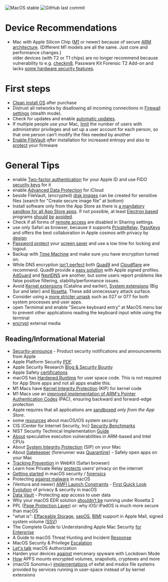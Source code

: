 ![MacOS stable](https://badgen.net/badge/icon/MacOS%20Ventura%2013.5.1?icon=apple&label) ![GitHub last commit](https://img.shields.io/github/last-commit/beerisgood/macOS_Hardening?label=last%20update%3A)

# Device Recommendations
- Mac with Apple Silicon Chip ([M1](https://en.wikipedia.org/wiki/Apple_M1) or newer) because of secure [ARM architecture](https://en.wikipedia.org/wiki/ARM_architecture_family). (Different M1 models are all the same. Just core and performance changes.)
<br/>older devices (with T2 or T1 chips) are no longer recommend because vulnerability to e.g. [checkm8](https://en.wikipedia.org/wiki/Apple_T2#Security_vulnerabilities), Passware Kit Forensic T2 Add-on and lacks [some hardware security features](https://support.apple.com/en-us/guide/security/sec87716a080/1/web/1).


# First steps
- [Clean install OS](https://support.apple.com/en-us/HT204904) after purchase
- Distrust all networks by disallowing all incoming connections in [Firewall settings](https://support.apple.com/en-us/HT201642) (stealth mode).
- Check for updates and enable [automatic updates]((https://support.apple.com/guide/mac-help/get-macos-updates-mchlpx1065/mac)).
- If multiple people use your Mac, [limit](https://support.apple.com/en-au/guide/mac-help/flvlt003/mac) the number of users with administrator privileges and set up a user account for each person, so that one person can’t modify the files needed by another
- [Enable FileVault](https://support.apple.com/en-us/HT204837) _after_ installation for increased entropy and also to [protect](https://support.apple.com/en-us/HT204455) your firmware

# General Tips
- enable [Two-factor authentication](https://support.apple.com/en-us/HT204915#setup) for your Apple ID and use FIDO [security keys](https://support.apple.com/en-us/HT213154) for it
- enable [Advanced Data Protection](https://support.apple.com/en-us/HT202303) for iCloud
- beside FileVault, (encrypted) [disk images](https://support.apple.com/en-us/guide/disk-utility/dskutl11888/mac) can be created for sensitive files (search for "Create secure image file" at bottom)
- Install software only from the App Store as there is [a mandatory sandbox for all App Store apps](https://developer.apple.com/documentation/security/app_sandbox). If not possible, at least [Electron based](https://www.electronjs.org/apps) programs [should](https://wojciechregula.blog/post/abusing-electron-apps-to-bypass-macos-security-controls/) [_be_](https://medium.com/@metnew/why-electron-apps-cant-store-your-secrets-confidentially-inspect-option-a49950d6d51f) [avoided](https://blog.xpnsec.com/macos-injection-via-third-party-frameworks/).
- Check if all forms of [remote access](https://support.apple.com/guide/remote-desktop/enable-remote-management-apd8b1c65bd/mac) are disabled in Sharing settings.
- use only Safari as browser, because it supports [PrivateRelay](https://support.apple.com/en-us/HT212614), [PassKeys](https://support.apple.com/HT213305) and offers the best collaboration in Apple cosmos with privacy by [design](https://www.apple.com/safari/docs/Safari_White_Paper_Nov_2019.pdf)
- [Password protect](https://support.apple.com/guide/mac-help/require-a-password-after-waking-your-mac-mchlp2270/11.0/mac/11.0) your [screen saver](https://support.apple.com/guide/mac-help/use-a-screen-saver-mchl4b68853d/mac) and use a low time for locking and logout.
- Backup with [Time Machine](https://support.apple.com/en-us/HT201250) and make sure you have encryption turned on.
- While DNS encryption [isn't perfect](https://madaidans-insecurities.github.io/encrypted-dns.html) both [Quad9](https://www.quad9.net) and [Cloudflare](https://developers.cloudflare.com/1.1.1.1/setup/) are recommend. Quad9 provide a [easy solution](https://www.quad9.net/news/blog/ios-mobile-provisioning-profiles) with Apple signed profiles. [AdGuard](https://adguard-dns.io) and [NextDNS](https://nextdns.io/) are another, but some users report problems like false positive filtering, stability/performance issues.
- Avoid [Kernel extensions](https://support.apple.com/guide/deployment/depa5fb8376f/1/web/1.0) (Catalina and earlier), [System extensions](https://support.apple.com/en-us/HT210999) (Big Sur and later) and [Rosetta](https://support.apple.com/en-us/guide/security/secebb113be1/web). These add unnecessary attack surface.
- Consider using a [more stricter umask](https://support.apple.com/en-us/HT201684) such as 027 or 077 for both system processes and user apps.
- open Termimal and enable "Secure keyboard entry” at MacOS menu bar to prevent other applications reading the keyboard input while using the terminal
- [encrypt](https://support.apple.com/guide/mac-help/mh40593/13.0/mac/13.0) external media

## Reading/Informational Material
- [Security-announce](https://lists.apple.com/mailman/listinfo/security-announce) - Product security notifications and announcements from Apple
- Apple Platform Security [PDF](https://help.apple.com/pdf/security/en_US/apple-platform-security-guide.pdf)
- Apple Security Research [Blog & Security Bounty](https://security.apple.com)
- Apple Safety [certifications](https://support.apple.com/guide/certifications/apc353b1b736/web)
- macOS has [Hardened Runtime](https://developer.apple.com/documentation/security/hardened_runtime) for user space code. This is not required for App Store apps and not all apps enable this.
- M1 Macs have [Kernel Integrity Protection](https://manuals.info.apple.com/MANUALS/1000/MA1902/en_US/apple-platform-security-guide.pdf#page=50) (KIP) for kernel code
- M1 Macs use an [improved implementation of ARM's Pointer Authentication Codes](https://developer.apple.com/documentation/security/preparing_your_app_to_work_with_pointer_authentication) (PAC), ensuring backward and forward-edge protection
- Apple requires that all applications are [sandboxed](https://developer.apple.com/documentation/security/app_sandbox) _only from the App Store_.
- some [resources](https://github.com/houjingyi233/macOS-iOS-system-security) about macOS/iOS system security
- CIS (Center for Internet Security, Inc) [Security Benchmarks](https://www.cisecurity.org/benchmark/apple_os/)
- NIST Security Technical Implementation [Guide](https://ncp.nist.gov/checklist/1058)
- [About](https://support.apple.com/en-us/HT208394) speculative execution vulnerabilities in ARM-based and Intel CPUs
- About [System Integrity Protection](https://support.apple.com/en-us/HT204899) (SIP) on your Mac
- About [Gatekeeper](https://support.apple.com/en-us/HT202491) (forerunner was [Quarantine](https://0xmachos.com/2019-02-01-Quarantine-Intro/)) - Safely open apps on your Mac
- [Tracking Prevention](https://webkit.org/tracking-prevention/) in WebKit (Safari browser)
- Learn how Private Relay [protects](https://www.apple.com/privacy/docs/iCloud_Private_Relay_Overview_Dec2021.PDF) users’ privacy on the internet
- [Getting started](https://theevilbit.github.io/posts/getting_started_in_macos_security/) in macOS security / [forensics](https://gist.github.com/0xmachos/6e8b813cffc2035914606bd4cda491d2)
- Protecting [against malware](https://support.apple.com/en-us/guide/security/sec469d47bd8/web) in macOS
- (Ventura and newer) [AMFI Launch Constraints](https://gist.github.com/beerisgood/8124975071fc04bb64ae32e44e76af0b) - [First Quick Look](https://theevilbit.github.io/posts/amfi_launch_constraints/)
- [Evolution](https://github.com/beerisgood/macOS_Hardening/blob/main/Evolution%20of%20privacy%20%26%20security.md) of privacy & security in macOS
- [Data Vault](https://support.apple.com/de-de/guide/security/secc01781f46/1/web/1) - Protecting app access to user data
- Why your macOS EDR solution [shouldn’t be](https://www.sentinelone.com/blog/why-your-macos-edr-solution-shouldnt-be-running-under-rosetta-2/) running under Rosetta 2
- PPL ([Page Protection Layer](https://support.apple.com/en-us/guide/security/sec8b776536b/1/web/1#sec314c3af61)) or: why iOS/ iPadOS is much more secure than macOS
- "what is": [Effaceable Storage](https://support.apple.com/en-us/guide/security/aside/sec0183122de/1/web/1), [sepOS](https://support.apple.com/en-us/guide/security/aside/secc3e4f7a43/1/web/1), [BIMI](https://support.apple.com/en-us/HT213155) support in Apple Mail, signed system volume ([SSV](https://support.apple.com/guide/mac-help/mchl0f9af76f/mac))
- The Complete Guide to Understanding Apple Mac Security [for Enterprise](https://assets.sentinelone.com/macos-security/enterprise-mac-security)
- A Guide to macOS Threat Hunting and Incident [Response](https://assets.sentinelone.com/c/sentinal-one-mac-os-?x=fvgtlj)
- MacOS Security & Privilege [Escalation](https://book.hacktricks.xyz/macos-hardening/macos-security-and-privilege-escalation)
- [Let's talk](https://theevilbit.github.io/posts/macos_authorization/) macOS Authorization
- Harden your devices [against](https://support.apple.com/guide/personal-safety/harden-your-devices-against-mercenary-spyware-ipsd5baf79d0/1.0/web/1.0) mercenary spyware with Lockdown Mode
- [How](https://eclecticlight.co/2023/04/03/how-apfs-mounts-encrypted-volumes-snapshots-cryptexes-and-more/) APFS mounts encrypted volumes, snapshots, cryptexes and more
- (macOS Sonoma+) [implementations](https://developer.apple.com/documentation/macos-release-notes/macos-14-release-notes#File-System) of exfat and msdos file systems provided by services running in user-space instead of by kernel extensions
